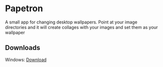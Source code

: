 # Papetron

A small app for changing desktop wallpapers.
Point at your image directories and it will create collages with your images and set them as your wallpaper

## Downloads

Windows: [Download](https://github.com/H0mage/papetron/releases/tag/Windows)

